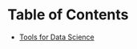 # Table of Contents

- [Tools for Data Science](https://github.com/abbasovsh/IBM-Data-Science-Professional-Certificate-Program/tree/main/Tools%20for%20Data%20Science)
